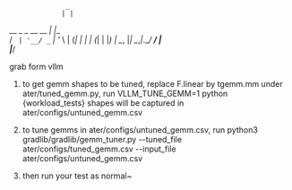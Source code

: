                   _     
                 | |    
   __ _ _ __ __ _| |__  
  / _` | '__/ _` | '_ \ 
 | (_| | | | (_| | |_) |
  \__, |_|  \__,_|_.__/ 
   __/ |                
  |___/ 

grab form vllm

1. to get gemm shapes to be tuned, replace F.linear by tgemm.mm under ater/tuned_gemm.py, 
run
    VLLM_TUNE_GEMM=1 python {workload_tests}
shapes will be captured in ater/configs/untuned_gemm.csv

2. to tune gemms in ater/configs/untuned_gemm.csv,
run 
    python3 gradlib/gradlib/gemm_tuner.py --tuned_file ater/configs/tuned_gemm.csv  --input_file ater/configs/untuned_gemm.csv

3. then run your test as normal~